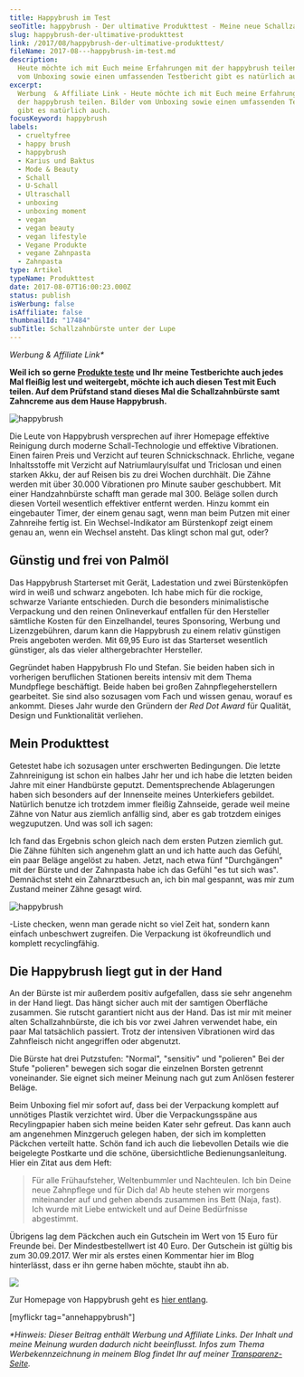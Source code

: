 ```yaml
---
title: Happybrush im Test
seoTitle: happybrush - Der ultimative Produkttest - Meine neue Schallzahnbürste
slug: happybrush-der-ultimative-produkttest
link: /2017/08/happybrush-der-ultimative-produkttest/
fileName: 2017-08---happybrush-im-test.md
description:
  Heute möchte ich mit Euch meine Erfahrungen mit der happybrush teilen. Bilder
  vom Unboxing sowie einen umfassenden Testbericht gibt es natürlich auch.
excerpt:
  Werbung  & Affiliate Link - Heute möchte ich mit Euch meine Erfahrungen mit
  der happybrush teilen. Bilder vom Unboxing sowie einen umfassenden Testbericht
  gibt es natürlich auch.
focusKeyword: happybrush
labels:
  - crueltyfree
  - happy brush
  - happybrush
  - Karius und Baktus
  - Mode & Beauty
  - Schall
  - U-Schall
  - Ultraschall
  - unboxing
  - unboxing moment
  - vegan
  - vegan beauty
  - vegan lifestyle
  - Vegane Produkte
  - vegane Zahnpasta
  - Zahnpasta
type: Artikel
typeName: Produkttest
date: 2017-08-07T16:00:23.000Z
status: publish
isWerbung: false
isAffiliate: false
thumbnailId: "17484"
subTitle: Schallzahnbürste unter der Lupe
---
```


<em>Werbung &amp; Affiliate Link\*</em>

<strong>Weil ich so gerne <a href="/category/vegan-2/produkte/">Produkte
teste</a> und Ihr meine Testberichte auch jedes Mal fleißig lest und weitergebt,
möchte ich auch diesen Test mit Euch teilen. Auf dem Prüfstand stand dieses Mal
die Schallzahnbürste samt Zahncreme aus dem Hause Happybrush.</strong>

![happybrush](http://cardamonchai.com/wp-content/uploads/2017/08/36258950832_fce116d5ce_z-300x450.jpg)

Die Leute von Happybrush versprechen auf ihrer Homepage effektive Reinigung
durch moderne Schall-Technologie und effektive Vibrationen. Einen fairen Preis
und Verzicht auf teuren Schnickschnack. Ehrliche, vegane Inhaltsstoffe mit
Verzicht auf Natriumlaurylsulfat und Triclosan und einen starken Akku, der auf
Reisen bis zu drei Wochen durchhält. Die Zähne werden mit über 30.000
Vibrationen pro Minute sauber geschubbert. Mit einer Handzahnbürste schafft man
gerade mal 300. Beläge sollen durch diesen Vorteil wesentlich effektiver
entfernt werden. Hinzu kommt ein eingebauter Timer, der einem genau sagt, wenn
man beim Putzen mit einer Zahnreihe fertig ist. Ein Wechsel-Indikator am
Bürstenkopf zeigt einem genau an, wenn ein Wechsel ansteht. Das klingt schon mal
gut, oder?

## Günstig und frei von Palmöl

Das Happybrush Starterset mit Gerät, Ladestation und zwei Bürstenköpfen wird in
weiß und schwarz angeboten. Ich habe mich für die rockige, schwarze Variante
entschieden. Durch die besonders minimalistische Verpackung und den reinen
Onlineverkauf entfallen für den Hersteller sämtliche Kosten für den
Einzelhandel, teures Sponsoring, Werbung und Lizenzgebühren, darum kann
die Happybrush zu einem relativ günstigen Preis angeboten werden. Mit 69,95 Euro
ist das Starterset wesentlich günstiger, als das vieler althergebrachter
Hersteller.

Gegründet haben Happybrush Flo und Stefan. Sie beiden haben sich in vorherigen
beruflichen Stationen bereits intensiv mit dem Thema Mundpflege beschäftigt.
Beide haben bei großen Zahnpflegeherstellern gearbeitet. Sie sind also sozusagen
vom Fach und wissen genau, worauf es ankommt. Dieses Jahr wurde den Gründern der
<em>Red Dot Award</em> für Qualität, Design und Funktionalität verliehen.

## Mein Produkttest

Getestet habe ich sozusagen unter erschwerten Bedingungen. Die letzte
Zahnreinigung ist schon ein halbes Jahr her und ich habe die letzten beiden
Jahre mit einer Handbürste geputzt. Dementsprechende Ablagerungen haben sich
besonders auf der Innenseite meines Unterkiefers gebildet. Natürlich benutze ich
trotzdem immer fleißig Zahnseide, gerade weil meine Zähne von Natur aus ziemlich
anfällig sind, aber es gab trotzdem einiges wegzuputzen. Und was soll ich sagen:

Ich fand das Ergebnis schon gleich nach dem ersten Putzen ziemlich gut. Die
Zähne fühlten sich angenehm glatt an und ich hatte auch das Gefühl, ein paar
Beläge angelöst zu haben. Jetzt, nach etwa fünf "Durchgängen" mit der Bürste und
der Zahnpasta habe ich das Gefühl "es tut sich was". Demnächst steht ein
Zahnarztbesuch an, ich bin mal gespannt, was mir zum Zustand meiner Zähne gesagt
wird.

![happybrush](http://cardamonchai.com/wp-content/uploads/2017/08/vegan-300x240.png)

-Liste checken, wenn man gerade nicht so viel Zeit hat, sondern kann einfach
unbeschwert zugreifen. Die Verpackung ist ökofreundlich und komplett
recyclingfähig.

## Die Happybrush liegt gut in der Hand

An der Bürste ist mir außerdem positiv aufgefallen, dass sie sehr angenehm in
der Hand liegt. Das hängt sicher auch mit der samtigen Oberfläche zusammen. Sie
rutscht garantiert nicht aus der Hand. Das ist mir mit meiner alten
Schallzahnbürste, die ich bis vor zwei Jahren verwendet habe, ein paar Mal
tatsächlich passiert. Trotz der intensiven Vibrationen wird das Zahnfleisch
nicht angegriffen oder abgenutzt.

Die Bürste hat drei Putzstufen: "Normal", "sensitiv" und "polieren" Bei der
Stufe "polieren" bewegen sich sogar die einzelnen Borsten getrennt voneinander.
Sie eignet sich meiner Meinung nach gut zum Anlösen festerer Beläge.

Beim Unboxing fiel mir sofort auf, dass bei der Verpackung komplett auf
unnötiges Plastik verzichtet wird. Über die Verpackungsspäne aus Recylingpapier
haben sich meine beiden Kater sehr gefreut. Das kann auch am angenehmen
Minzgeruch gelegen haben, der sich im kompletten Päckchen verteilt hatte. Schön
fand ich auch die liebevollen Details wie die beigelegte Postkarte und die
schöne, übersichtliche Bedienungsanleitung. Hier ein Zitat aus dem Heft:

<blockquote>Für alle Frühaufsteher, Weltenbummler und Nachteulen. Ich bin Deine neue Zahnpflege und für Dich da! Ab heute stehen wir morgens miteinander auf und gehen abends zusammen ins Bett (Naja, fast). Ich wurde mit Liebe entwickelt und auf Deine Bedürfnisse abgestimmt.</blockquote>

Übrigens lag dem Päckchen auch ein Gutschein im Wert von 15 Euro für Freunde
bei. Der Mindestbestellwert ist 40 Euro. Der Gutschein ist gültig bis zum
30.09.2017. Wer mir als erstes einen Kommentar hier im Blog hinterlässt, dass er
ihn gerne haben möchte, staubt ihn ab.

![](https://www.adcell.de/promotion/view/promoId/169537/slotId/80259)

Zur Homepage von Happybrush geht es
<a href="https://www.adcell.de/promotion/click/promoId/169537/slotId/80259?param0=https%3A%2F%2Fwww.happybrush.de%2F" target="_blank" rel="noopener">hier
entlang</a>.

[myflickr tag="annehappybrush"]

<em>\*Hinweis: Dieser Beitrag enthält Werbung und Affiliate Links. Der Inhalt
und meine Meinung wurden dadurch nicht beeinflusst. Infos zum Thema
Werbekennzeichnung in meinem Blog findet Ihr auf meiner
<a href="https://cardamonchai.com/werbung/">Transparenz-Seite</a>.</em>
